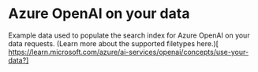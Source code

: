 # Azure OpenAI on your data

Example data used to populate the search index for Azure OpenAI on your data requests. (Learn more about the supported filetypes here.)[
https://learn.microsoft.com/azure/ai-services/openai/concepts/use-your-data?]
